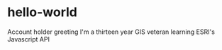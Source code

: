 # hello-world
Account holder greeting
I'm a thirteen year GIS veteran learning ESRI's Javascript API
